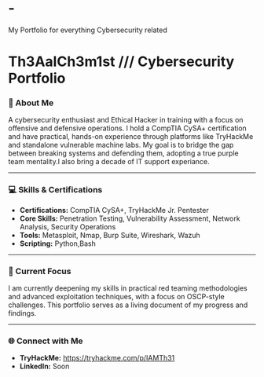 # -
My Portfolio for everything Cybersecurity related

# Th3AalCh3m1st /// Cybersecurity Portfolio

### 🔮 About Me
A cybersecurity enthusiast and Ethical Hacker in training with a focus on offensive and defensive operations. I hold a CompTIA CySA+ certification and have practical, hands-on experience through platforms like TryHackMe and standalone vulnerable machine labs. My goal is to bridge the gap between breaking systems and defending them, adopting a true purple team mentality.I also bring a decade of IT support experiance.

---

### 💻 Skills & Certifications

* **Certifications:** CompTIA CySA+, TryHackMe Jr. Pentester
* **Core Skills:** Penetration Testing, Vulnerability Assessment, Network Analysis, Security Operations
* **Tools:** Metasploit, Nmap, Burp Suite, Wireshark, Wazuh
* **Scripting:** Python,Bash

---

### 🎯 Current Focus

I am currently deepening my skills in practical red teaming methodologies and advanced exploitation techniques, with a focus on OSCP-style challenges. This portfolio serves as a living document of my progress and findings.

---

### 🌐 Connect with Me

* **TryHackMe:** https://tryhackme.com/p/IAMTh31
* **LinkedIn:** Soon
